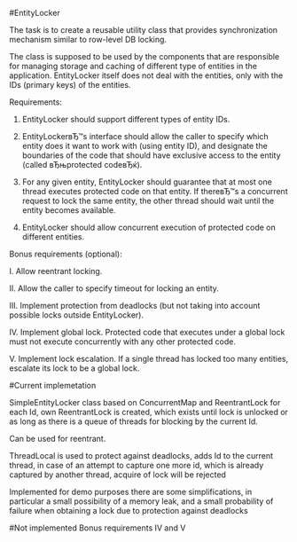 #EntityLocker

The task is to create a reusable utility class that provides synchronization mechanism similar to row-level DB locking.

The class is supposed to be used by the components that are responsible for managing storage and caching of different type of entities in the application. EntityLocker itself does not deal with the entities, only with the IDs (primary keys) of the entities.

Requirements:

1. EntityLocker should support different types of entity IDs.

2. EntityLockerвЂ™s interface should allow the caller to specify which entity does it want to work with (using entity ID), and designate the boundaries of the code that should have exclusive access to the entity (called вЂњprotected codeвЂќ).

3. For any given entity, EntityLocker should guarantee that at most one thread executes protected code on that entity. If thereвЂ™s a concurrent request to lock the same entity, the other thread should wait until the entity becomes available.

4. EntityLocker should allow concurrent execution of protected code on different entities.


Bonus requirements (optional):

I. Allow reentrant locking.

II. Allow the caller to specify timeout for locking an entity.

III. Implement protection from deadlocks (but not taking into account possible locks outside EntityLocker).

IV. Implement global lock. Protected code that executes under a global lock must not execute concurrently with any other protected code.

V. Implement lock escalation. If a single thread has locked too many entities, escalate its lock to be a global lock.

#Current implemetation

SimpleEntityLocker class based on ConcurrentMap and ReentrantLock
for each Id, own ReentrantLock is created, which exists until lock is unlocked
or as long as there is a queue of threads for blocking by the current Id.

Can be used for reentrant.

ThreadLocal is used to protect against deadlocks, adds Id to the current thread,
in case of an attempt to capture one more id, which is already captured by another thread,
acquire of lock will be rejected

Implemented for demo purposes
there are some simplifications, in particular a small possibility of a memory leak,
and a small probability of failure when obtaining a lock due to protection against deadlocks

#Not implemented
Bonus requirements IV and V